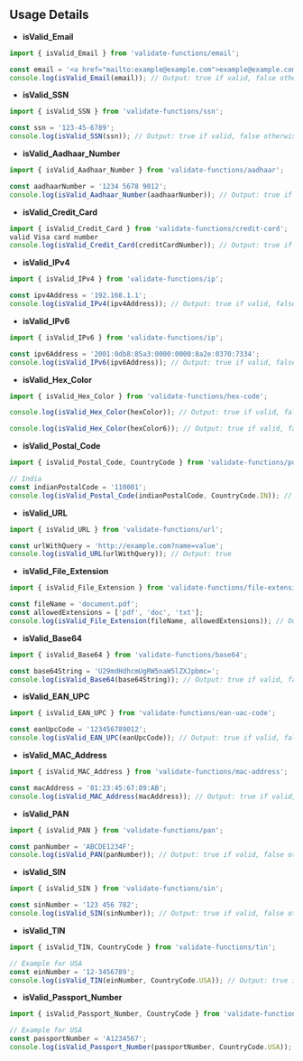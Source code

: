 ## Usage Details

- **isValid_Email**

```typescript
import { isValid_Email } from 'validate-functions/email';

const email = '<a href="mailto:example@example.com">example@example.com</a>';
console.log(isValid_Email(email)); // Output: true if valid, false otherwise
```

- **isValid_SSN**

```typescript
import { isValid_SSN } from 'validate-functions/ssn';

const ssn = '123-45-6789';
console.log(isValid_SSN(ssn)); // Output: true if valid, false otherwise
```

- **isValid_Aadhaar_Number**

```typescript
import { isValid_Aadhaar_Number } from 'validate-functions/aadhaar';

const aadhaarNumber = '1234 5678 9012';
console.log(isValid_Aadhaar_Number(aadhaarNumber)); // Output: true if valid, false otherwise
```

- **isValid_Credit_Card**

```typescript
import { isValid_Credit_Card } from 'validate-functions/credit-card';
valid Visa card number
console.log(isValid_Credit_Card(creditCardNumber)); // Output: true if valid, false otherwise
```

- **isValid_IPv4**

```typescript
import { isValid_IPv4 } from 'validate-functions/ip';

const ipv4Address = '192.168.1.1';
console.log(isValid_IPv4(ipv4Address)); // Output: true if valid, false otherwise
```

- **isValid_IPv6**

```typescript
import { isValid_IPv6 } from 'validate-functions/ip';

const ipv6Address = '2001:0db8:85a3:0000:0000:8a2e:0370:7334';
console.log(isValid_IPv6(ipv6Address)); // Output: true if valid, false otherwise
```

- **isValid_Hex_Color**

```typescript
import { isValid_Hex_Color } from 'validate-functions/hex-code';

console.log(isValid_Hex_Color(hexColor)); // Output: true if valid, false otherwise

console.log(isValid_Hex_Color(hexColor6)); // Output: true if valid, false otherwise
```

- **isValid_Postal_Code**

```typescript
import { isValid_Postal_Code, CountryCode } from 'validate-functions/postal';

// India
const indianPostalCode = '110001';
console.log(isValid_Postal_Code(indianPostalCode, CountryCode.IN)); // Output: true
```

- **isValid_URL**

```typescript
import { isValid_URL } from 'validate-functions/url';

const urlWithQuery = 'http://example.com?name=value';
console.log(isValid_URL(urlWithQuery)); // Output: true
```

- **isValid_File_Extension**

```typescript
import { isValid_File_Extension } from 'validate-functions/file-extension';

const fileName = 'document.pdf';
const allowedExtensions = ['pdf', 'doc', 'txt'];
console.log(isValid_File_Extension(fileName, allowedExtensions)); // Output: true if the extension is valid, false otherwise
```

- **isValid_Base64**

```typescript
import { isValid_Base64 } from 'validate-functions/base64';

const base64String = 'U29mdHdhcmUgRW5naW5lZXJpbmc=';
console.log(isValid_Base64(base64String)); // Output: true if valid, false otherwise
```

- **isValid_EAN_UPC**

```typescript
import { isValid_EAN_UPC } from 'validate-functions/ean-uac-code';

const eanUpcCode = '123456789012';
console.log(isValid_EAN_UPC(eanUpcCode)); // Output: true if valid, false otherwise
```

- **isValid_MAC_Address**

```typescript
import { isValid_MAC_Address } from 'validate-functions/mac-address';

const macAddress = '01:23:45:67:89:AB';
console.log(isValid_MAC_Address(macAddress)); // Output: true if valid, false otherwise
```

- **isValid_PAN**

```typescript
import { isValid_PAN } from 'validate-functions/pan';

const panNumber = 'ABCDE1234F';
console.log(isValid_PAN(panNumber)); // Output: true if valid, false otherwise
```

- **isValid_SIN**

```typescript
import { isValid_SIN } from 'validate-functions/sin';

const sinNumber = '123 456 782';
console.log(isValid_SIN(sinNumber)); // Output: true if valid, false otherwise
```

- **isValid_TIN**

```typescript
import { isValid_TIN, CountryCode } from 'validate-functions/tin';

// Example for USA
const einNumber = '12-3456789';
console.log(isValid_TIN(einNumber, CountryCode.USA)); // Output: true if valid, false otherwise
```

- **isValid_Passport_Number**

```typescript
import { isValid_Passport_Number, CountryCode } from 'validate-functions/passport-number';

// Example for USA
const passportNumber = 'A1234567';
console.log(isValid_Passport_Number(passportNumber, CountryCode.USA)); // Output: true if valid, false otherwise
```
